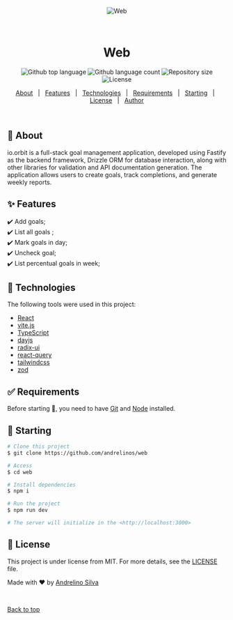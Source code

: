 <div align="center" id="top">
  <img src="./.github/app.gif" alt="Web" />

  &#xa0;

</div>

<h1 align="center">Web</h1>

<p align="center">
  <img alt="Github top language" src="https://img.shields.io/github/languages/top/andrelinos/web?color=56BEB8">

  <img alt="Github language count" src="https://img.shields.io/github/languages/count/andrelinos/web?color=56BEB8">

  <img alt="Repository size" src="https://img.shields.io/github/repo-size/andrelinos/web?color=56BEB8">

  <img alt="License" src="https://img.shields.io/github/license/andrelinos/web?color=56BEB8">

</p>

<!-- Status -->

<!-- <h4 align="center">
	🚧  Web 🚀 Under construction...  🚧
</h4>

<hr> -->

<p align="center">
  <a href="#dart-about">About</a> &#xa0; | &#xa0;
  <a href="#sparkles-features">Features</a> &#xa0; | &#xa0;
  <a href="#rocket-technologies">Technologies</a> &#xa0; | &#xa0;
  <a href="#white_check_mark-requirements">Requirements</a> &#xa0; | &#xa0;
  <a href="#checkered_flag-starting">Starting</a> &#xa0; | &#xa0;
  <a href="#memo-license">License</a> &#xa0; | &#xa0;
  <a href="https://github.com/andrelinos" target="_blank">Author</a>
</p>

<br>

## :dart: About ##

io.orbit is a full-stack goal management application, developed using Fastify as the backend framework, Drizzle ORM for database interaction, along with other libraries for validation and API documentation generation. The application allows users to create goals, track completions, and generate weekly reports.

## :sparkles: Features ##

:heavy_check_mark: Add goals;\
:heavy_check_mark: List all goals ;\
:heavy_check_mark: Mark goals in day;\
:heavy_check_mark: Uncheck goal;\
:heavy_check_mark: List percentual goals in week;

## :rocket: Technologies ##

The following tools were used in this project:

- [React](https://pt-br.reactjs.org/)
- [vite.js](https://vitejs.dev/)
- [TypeScript](https://www.typescriptlang.org/)
- [dayjs](https://day.js.org/)
- [radix-ui](https://www.radix-ui.com/)
- [react-query](https://tanstack.com/)
- [tailwindcss](https://tailwindcss.com/)
- [zod](https://zod.dev/)

## :white_check_mark: Requirements ##

Before starting :checkered_flag:, you need to have [Git](https://git-scm.com) and [Node](https://nodejs.org/en/) installed.

## :checkered_flag: Starting ##

```bash
# Clone this project
$ git clone https://github.com/andrelinos/web

# Access
$ cd web

# Install dependencies
$ npm i

# Run the project
$ npm run dev

# The server will initialize in the <http://localhost:3000>
```

## :memo: License ##

This project is under license from MIT. For more details, see the [LICENSE](LICENSE.md) file.

Made with :heart: by <a href="https://github.com/andrelinos" target="_blank">Andrelino Silva</a>

&#xa0;

<a href="#top">Back to top</a>
